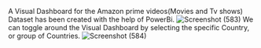 A Visual Dashboard for the Amazon prime videos(Movies and Tv shows) Dataset has been created with the help of PowerBi.
![Screenshot (583)](https://github.com/farhanRT5/AMAZON-PRIME-VIDEO-VISUAL-DASHBOARD/assets/78254741/6f0986da-fb9c-4c86-a44d-1abe41174c3d)
We can toggle around the Visual Dashboard by selecting the specific Country, or group of Countries.
![Screenshot (584)](https://github.com/farhanRT5/AMAZON-PRIME-VIDEO-VISUAL-DASHBOARD/assets/78254741/3cf56e5d-4e74-4f28-bd6d-8d16cfd507ee)

